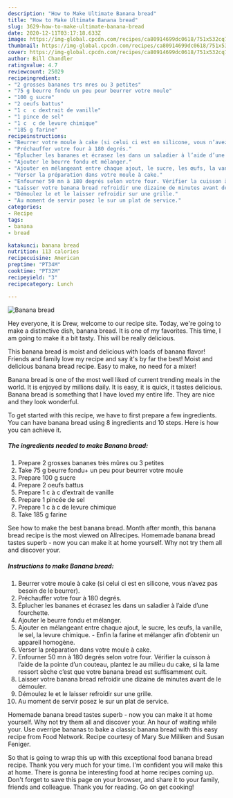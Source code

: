 ```yaml
---
description: "How to Make Ultimate Banana bread"
title: "How to Make Ultimate Banana bread"
slug: 3629-how-to-make-ultimate-banana-bread
date: 2020-12-11T03:17:18.633Z
image: https://img-global.cpcdn.com/recipes/ca80914699dc0618/751x532cq70/banana-bread-photo-principale-de-la-recette.jpg
thumbnail: https://img-global.cpcdn.com/recipes/ca80914699dc0618/751x532cq70/banana-bread-photo-principale-de-la-recette.jpg
cover: https://img-global.cpcdn.com/recipes/ca80914699dc0618/751x532cq70/banana-bread-photo-principale-de-la-recette.jpg
author: Bill Chandler
ratingvalue: 4.7
reviewcount: 25029
recipeingredient:
- "2 grosses bananes trs mres ou 3 petites"
- "75 g beurre fondu un peu pour beurrer votre moule"
- "100 g sucre"
- "2 oeufs battus"
- "1 c  c dextrait de vanille"
- "1 pince de sel"
- "1 c  c de levure chimique"
- "185 g farine"
recipeinstructions:
- "Beurrer votre moule à cake (si celui ci est en silicone, vous n’avez pas besoin de le beurrer)."
- "Préchauffer votre four à 180 degrés."
- "Éplucher les bananes et écrasez les dans un saladier à l’aide d’une fourchette."
- "Ajouter le beurre fondu et mélanger."
- "Ajouter en mélangeant entre chaque ajout, le sucre, les œufs, la vanille, le sel, la levure chimique. Enfin la farine et mélanger afin d’obtenir un appareil homogène."
- "Verser la préparation dans votre moule à cake."
- "Enfourner 50 mn à 180 degrés selon votre four. Vérifier la cuisson à l’aide de la pointe d’un couteau, plantez le au milieu du cake, si la lame ressort sèche c’est que votre banana bread est suffisamment cuit."
- "Laisser votre banana bread refroidir une dizaine de minutes avant de le démouler."
- "Démoulez le et le laisser refroidir sur une grille."
- "Au moment de servir posez le sur un plat de service."
categories:
- Recipe
tags:
- banana
- bread

katakunci: banana bread 
nutrition: 113 calories
recipecuisine: American
preptime: "PT34M"
cooktime: "PT32M"
recipeyield: "3"
recipecategory: Lunch

---
```



![Banana bread](https://img-global.cpcdn.com/recipes/ca80914699dc0618/751x532cq70/banana-bread-photo-principale-de-la-recette.jpg)

Hey everyone, it is Drew, welcome to our recipe site. Today, we're going to make a distinctive dish, banana bread. It is one of my favorites. This time, I am going to make it a bit tasty. This will be really delicious.

This banana bread is moist and delicious with loads of banana flavor! Friends and family love my recipe and say it&#39;s by far the best! Moist and delicious banana bread recipe. Easy to make, no need for a mixer!

Banana bread is one of the most well liked of current trending meals in the world. It is enjoyed by millions daily. It is easy, it is quick, it tastes delicious. Banana bread is something that I have loved my entire life. They are nice and they look wonderful.


To get started with this recipe, we have to first prepare a few ingredients. You can have banana bread using 8 ingredients and 10 steps. Here is how you can achieve it.

<!--inarticleads1-->

##### The ingredients needed to make Banana bread:

1. Prepare 2 grosses bananes très mûres ou 3 petites
1. Take 75 g beurre fondu+ un peu pour beurrer votre moule
1. Prepare 100 g sucre
1. Prepare 2 oeufs battus
1. Prepare 1 c à c d’extrait de vanille
1. Prepare 1 pincée de sel
1. Prepare 1 c à c de levure chimique
1. Take 185 g farine


See how to make the best banana bread. Month after month, this banana bread recipe is the most viewed on Allrecipes. Homemade banana bread tastes superb - now you can make it at home yourself. Why not try them all and discover your. 

<!--inarticleads2-->

##### Instructions to make Banana bread:

1. Beurrer votre moule à cake (si celui ci est en silicone, vous n’avez pas besoin de le beurrer).
1. Préchauffer votre four à 180 degrés.
1. Éplucher les bananes et écrasez les dans un saladier à l’aide d’une fourchette.
1. Ajouter le beurre fondu et mélanger.
1. Ajouter en mélangeant entre chaque ajout, le sucre, les œufs, la vanille, le sel, la levure chimique. - Enfin la farine et mélanger afin d’obtenir un appareil homogène.
1. Verser la préparation dans votre moule à cake.
1. Enfourner 50 mn à 180 degrés selon votre four. Vérifier la cuisson à l’aide de la pointe d’un couteau, plantez le au milieu du cake, si la lame ressort sèche c’est que votre banana bread est suffisamment cuit.
1. Laisser votre banana bread refroidir une dizaine de minutes avant de le démouler.
1. Démoulez le et le laisser refroidir sur une grille.
1. Au moment de servir posez le sur un plat de service.


Homemade banana bread tastes superb - now you can make it at home yourself. Why not try them all and discover your. An hour of waiting while your. Use overripe bananas to bake a classic banana bread with this easy recipe from Food Network. Recipe courtesy of Mary Sue Milliken and Susan Feniger. 

So that is going to wrap this up with this exceptional food banana bread recipe. Thank you very much for your time. I'm confident you will make this at home. There is gonna be interesting food at home recipes coming up. Don't forget to save this page on your browser, and share it to your family, friends and colleague. Thank you for reading. Go on get cooking!
